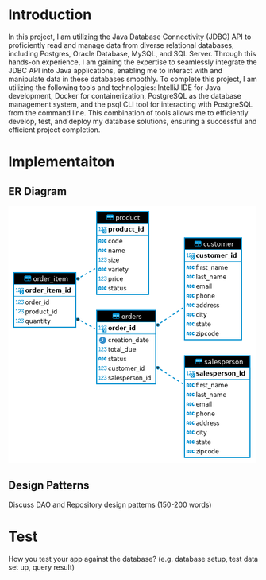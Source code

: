 # Introduction
In this project, I am utilizing the Java Database Connectivity (JDBC) API to proficiently read and manage data from diverse relational databases, including Postgres, Oracle Database, MySQL, and SQL Server. Through this hands-on experience, I am gaining the expertise to seamlessly integrate the JDBC API into Java applications, enabling me to interact with and manipulate data in these databases smoothly. To complete this project, I am utilizing the following tools and technologies: IntelliJ IDE for Java development, Docker for containerization, PostgreSQL as the database management system, and the psql CLI tool for interacting with PostgreSQL from the command line. This combination of tools allows me to efficiently develop, test, and deploy my database solutions, ensuring a successful and efficient project completion.

# Implementaiton
## ER Diagram
![image info](ERD.png)

## Design Patterns
Discuss DAO and Repository design patterns (150-200 words)

# Test
How you test your app against the database? (e.g. database setup, test data set up, query result)
